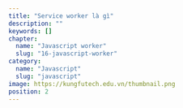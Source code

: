 ```yaml
---
title: "Service worker là gì"
description: ""
keywords: []
chapter:
  name: "Javascript worker"
  slug: "16-javascript-worker"
category:
  name: "Javascript"
  slug: "javascript"
image: https://kungfutech.edu.vn/thumbnail.png
position: 2
---
```

